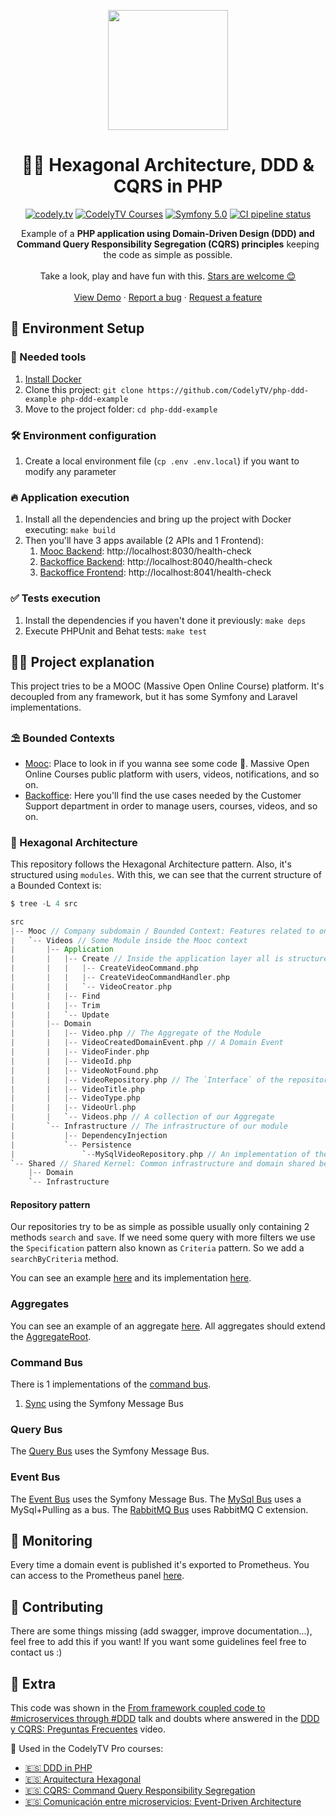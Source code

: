 <p align="center">
  <a href="http://codely.tv">
    <img src="http://codely.tv/wp-content/uploads/2016/05/cropped-logo-codelyTV.png" width="192px" height="192px"/>
  </a>
</p>

<h1 align="center">
  🐘🎯 Hexagonal Architecture, DDD & CQRS in  PHP
</h1>
  
<p align="center">
    <a href="https://github.com/CodelyTV"><img src="https://img.shields.io/badge/CodelyTV-OS-green.svg?style=flat-square" alt="codely.tv"/></a>
    <a href="http://pro.codely.tv"><img src="https://img.shields.io/badge/CodelyTV-PRO-black.svg?style=flat-square" alt="CodelyTV Courses"/></a>
    <a href="#"><img src="https://img.shields.io/badge/Symfony-5.0-purple.svg?style=flat-square&logo=symfony" alt="Symfony 5.0"/></a>
    <a href="https://github.com/CodelyTV/php-ddd-example/actions"><img src="https://github.com/CodelyTV/php-ddd-example/workflows/CI/badge.svg" alt="CI pipeline status" /></a>
</p>

<p align="center">
  Example of a <strong>PHP application using Domain-Driven Design (DDD) and Command Query Responsibility Segregation
  (CQRS) principles</strong> keeping the code as simple as possible.
  <br />
  <br />
  Take a look, play and have fun with this.
  <a href="https://github.com/CodelyTV/php-ddd-example/stargazers">Stars are welcome 😊</a>
  <br />
  <br />
  <a href="https://www.youtube.com/watch?v=1kaP39W80zQ">View Demo</a>
  ·
  <a href="https://github.com/CodelyTV/php-ddd-example/issues">Report a bug</a>
  ·
  <a href="https://github.com/CodelyTV/php-ddd-example/issues">Request a feature</a>
</p>

## 🚀 Environment Setup

### 🐳 Needed tools

1. [Install Docker](https://www.docker.com/get-started)
2. Clone this project: `git clone https://github.com/CodelyTV/php-ddd-example php-ddd-example`
3. Move to the project folder: `cd php-ddd-example`

### 🛠️ Environment configuration

1. Create a local environment file (`cp .env .env.local`) if you want to modify any parameter

### 🔥 Application execution

1. Install all the dependencies and bring up the project with Docker executing: `make build`
2. Then you'll have 3 apps available (2 APIs and 1 Frontend):
   1. [Mooc Backend](apps/mooc/backend): http://localhost:8030/health-check
   2. [Backoffice Backend](apps/backoffice/backend): http://localhost:8040/health-check
   3. [Backoffice Frontend](apps/backoffice/frontend): http://localhost:8041/health-check

### ✅ Tests execution

1. Install the dependencies if you haven't done it previously: `make deps`
2. Execute PHPUnit and Behat tests: `make test`

## 👩‍💻 Project explanation

This project tries to be a MOOC (Massive Open Online Course) platform. It's decoupled from any framework, but it has
some Symfony and Laravel implementations.

### ⛱️ Bounded Contexts

* [Mooc](src/Mooc): Place to look in if you wanna see some code 🙂. Massive Open Online Courses public platform with users, videos, notifications, and so on.
* [Backoffice](src/Backoffice): Here you'll find the use cases needed by the Customer Support department in order to manage users, courses, videos, and so on.

### 🎯 Hexagonal Architecture

This repository follows the Hexagonal Architecture pattern. Also, it's structured using `modules`.
With this, we can see that the current structure of a Bounded Context is:

```scala
$ tree -L 4 src

src
|-- Mooc // Company subdomain / Bounded Context: Features related to one of the company business lines / products
|   `-- Videos // Some Module inside the Mooc context
|       |-- Application
|       |   |-- Create // Inside the application layer all is structured by actions
|       |   |   |-- CreateVideoCommand.php
|       |   |   |-- CreateVideoCommandHandler.php
|       |   |   `-- VideoCreator.php
|       |   |-- Find
|       |   |-- Trim
|       |   `-- Update
|       |-- Domain
|       |   |-- Video.php // The Aggregate of the Module
|       |   |-- VideoCreatedDomainEvent.php // A Domain Event
|       |   |-- VideoFinder.php
|       |   |-- VideoId.php
|       |   |-- VideoNotFound.php
|       |   |-- VideoRepository.php // The `Interface` of the repository is inside Domain
|       |   |-- VideoTitle.php
|       |   |-- VideoType.php
|       |   |-- VideoUrl.php
|       |   `-- Videos.php // A collection of our Aggregate
|       `-- Infrastructure // The infrastructure of our module
|           |-- DependencyInjection
|           `-- Persistence
|               `--MySqlVideoRepository.php // An implementation of the repository
`-- Shared // Shared Kernel: Common infrastructure and domain shared between the different Bounded Contexts
    |-- Domain
    `-- Infrastructure
```

#### Repository pattern
Our repositories try to be as simple as possible usually only containing 2 methods `search` and `save`.
If we need some query with more filters we use the `Specification` pattern also known as `Criteria` pattern. So we add a
`searchByCriteria` method.

You can see an example [here](src/Mooc/Courses/Domain/CourseRepository.php)
and its implementation [here](src/Mooc/Courses/Infrastructure/Persistence/DoctrineCourseRepository.php).

### Aggregates
You can see an example of an aggregate [here](src/Mooc/Courses/Domain/Course.php). All aggregates should
extend the [AggregateRoot](src/Shared/Domain/Aggregate/AggregateRoot.php).

### Command Bus
There is 1 implementations of the [command bus](src/Shared/Domain/Bus/Command/CommandBus.php).
1. [Sync](src/Shared/Infrastructure/Bus/Command/InMemorySymfonyCommandBus.php) using the Symfony Message Bus

### Query Bus
The [Query Bus](src/Shared/Infrastructure/Bus/Query/InMemorySymfonyQueryBus.php) uses the Symfony Message Bus.

### Event Bus
The [Event Bus](src/Shared/Infrastructure/Bus/Event/InMemory/InMemorySymfonyEventBus.php) uses the Symfony Message Bus.
The [MySql Bus](src/Shared/Infrastructure/Bus/Event/MySql/MySqlDoctrineEventBus.php) uses a MySql+Pulling as a bus.
The [RabbitMQ Bus](src/Shared/Infrastructure/Bus/Event/RabbitMq/RabbitMqEventBus.php) uses RabbitMQ C extension.

## 📱 Monitoring
Every time a domain event is published it's exported to Prometheus. You can access to the Prometheus panel [here](http://localhost:9999/).

## 🤔 Contributing
There are some things missing (add swagger, improve documentation...), feel free to add this if you want! If you want
some guidelines feel free to contact us :)

## 🤩 Extra
This code was shown in the [From framework coupled code to #microservices through #DDD](http://codely.tv/screencasts/codigo-acoplado-framework-microservicios-ddd) talk and doubts where answered in the [DDD y CQRS: Preguntas Frecuentes](http://codely.tv/screencasts/ddd-cqrs-preguntas-frecuentes/) video.

🎥 Used in the CodelyTV Pro courses:
* [🇪🇸 DDD in PHP](https://pro.codely.tv/library/ddd-en-php/about/)
* [🇪🇸 Arquitectura Hexagonal](https://pro.codely.tv/library/arquitectura-hexagonal/66748/about/)
* [🇪🇸 CQRS: Command Query Responsibility Segregation](https://pro.codely.tv/library/cqrs-command-query-responsibility-segregation-3719e4aa/62554/about/)
* [🇪🇸 Comunicación entre microservicios: Event-Driven Architecture](https://pro.codely.tv/library/comunicacion-entre-microservicios-event-driven-architecture/74823/about/)
